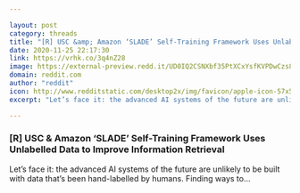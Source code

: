 ```yaml
---

layout: post
category: threads
title: "[R] USC &amp; Amazon ‘SLADE’ Self-Training Framework Uses Unlabelled Data to Improve Information Retrieval"
date: 2020-11-25 22:17:30
link: https://vrhk.co/3q4nZ28
image: https://external-preview.redd.it/UD0IQ2CSNXbf35PtXCxYsfKVPDwCzs83LFP_pykvS3k.jpg?width=1200&height=535&auto=webp&crop=1200:535,smart&s=9e1baf5d0e27966ff34a4052a857381d67f4aa24
domain: reddit.com
author: "reddit"
icon: http://www.redditstatic.com/desktop2x/img/favicon/apple-icon-57x57.png
excerpt: "Let’s face it: the advanced AI systems of the future are unlikely to be built with data that’s been hand-labelled by humans. Finding ways to..."

---
```


### [R] USC &amp; Amazon ‘SLADE’ Self-Training Framework Uses Unlabelled Data to Improve Information Retrieval

Let’s face it: the advanced AI systems of the future are unlikely to be built with data that’s been hand-labelled by humans. Finding ways to...